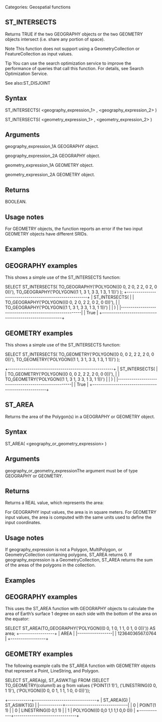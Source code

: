 Categories: Geospatial functions


## ST_INTERSECTS

Returns TRUE if the two GEOGRAPHY objects or the two GEOMETRY objects intersect (i.e. share any portion of space).

Note This function does not support using a GeometryCollection or FeatureCollection as input values.

Tip You can use the search optimization service to improve the performance of queries that call this function.
For details, see Search Optimization Service.

See also:ST_DISJOINT


## Syntax

ST_INTERSECTS( <geography_expression_1> , <geography_expression_2> )

ST_INTERSECTS( <geometry_expression_1> , <geometry_expression_2> )


## Arguments


geography_expression_1A GEOGRAPHY object.

geography_expression_2A GEOGRAPHY object.

geometry_expression_1A GEOMETRY object.

geometry_expression_2A GEOMETRY object.


## Returns

BOOLEAN.

## Usage notes


For GEOMETRY objects, the function reports an error if the two input GEOMETRY objects have different SRIDs.


## Examples


## GEOGRAPHY examples

This shows a simple use of the ST_INTERSECTS function:

SELECT ST_INTERSECTS(
    TO_GEOGRAPHY('POLYGON((0 0, 2 0, 2 2, 0 2, 0 0))'),
    TO_GEOGRAPHY('POLYGON((1 1, 3 1, 3 3, 1 3, 1 1))')
    );
+---------------------------------------------------------+
| ST_INTERSECTS(                                          |
|     TO_GEOGRAPHY('POLYGON((0 0, 2 0, 2 2, 0 2, 0 0))'), |
|     TO_GEOGRAPHY('POLYGON((1 1, 3 1, 3 3, 1 3, 1 1))')  |
|     )                                                   |
|---------------------------------------------------------|
| True                                                    |
+---------------------------------------------------------+



## GEOMETRY examples

This shows a simple use of the ST_INTERSECTS function:

SELECT ST_INTERSECTS(
  TO_GEOMETRY('POLYGON((0 0, 0 2, 2 2, 2 0, 0 0))'),
  TO_GEOMETRY('POLYGON((1 1, 3 1, 3 3, 1 3, 1 1))') );

+------------------------------------------------------+
| ST_INTERSECTS(                                       |
|   TO_GEOMETRY('POLYGON((0 0, 0 2, 2 2, 2 0, 0 0))'), |
|   TO_GEOMETRY('POLYGON((1 1, 3 1, 3 3, 1 3, 1 1))')  |
| )                                                    |
|------------------------------------------------------|
| True                                                 |
+------------------------------------------------------+




## ST_AREA

Returns the area of the Polygon(s) in a GEOGRAPHY or GEOMETRY object.

## Syntax

ST_AREA( <geography_or_geometry_expression> )


## Arguments


geography_or_geometry_expressionThe argument must be of type GEOGRAPHY or GEOMETRY.


## Returns

Returns a REAL value, which represents the area:

For GEOGRAPHY input values, the area is in square meters.
For GEOMETRY input values, the area is computed with the same units used to define the input coordinates.


## Usage notes


If geography_expression is not a Polygon, MultiPolygon, or GeometryCollection containing polygons, ST_AREA returns 0.
If geography_expression is a GeometryCollection, ST_AREA returns the sum of the areas of the polygons in the collection.


## Examples


## GEOGRAPHY examples

This uses the ST_AREA function with GEOGRAPHY objects to calculate the area of Earth’s surface 1 degree on each side with the bottom of the area on the equator:

SELECT ST_AREA(TO_GEOGRAPHY('POLYGON((0 0, 1 0, 1 1, 0 1, 0 0))')) AS area;
+------------------+
|             AREA |
|------------------|
| 12364036567.0764 |
+------------------+



## GEOMETRY examples

The following example calls the ST_AREA function with GEOMETRY objects that represent a Point, LineString, and Polygon.

SELECT ST_AREA(g), ST_ASWKT(g) FROM (SELECT TO_GEOMETRY(column1) as g
  from values ('POINT(1 1)'),
              ('LINESTRING(0 0, 1 1)'),
              ('POLYGON((0 0, 0 1, 1 1, 1 0, 0 0))'));

+------------+--------------------------------+
| ST_AREA(G) | ST_ASWKT(G)                    |
|------------+--------------------------------|
|          0 | POINT(1 1)                     |
|          0 | LINESTRING(0 0,1 1)            |
|          1 | POLYGON((0 0,0 1,1 1,1 0,0 0)) |
+------------+--------------------------------+